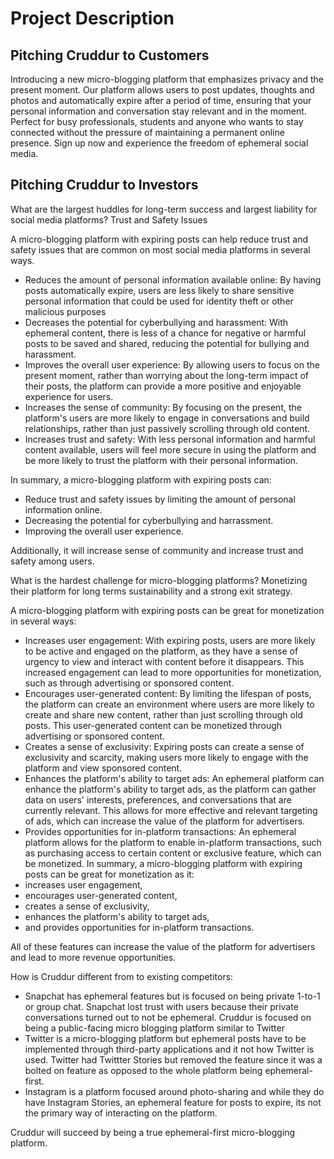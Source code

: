 # Project Description

## Pitching Cruddur to Customers
 Introducing a new micro-blogging platform that emphasizes privacy and the present moment. 
 Our platform allows users to post updates, thoughts and photos and automatically expire after a period of time, ensuring that your personal information and conversation stay relevant and in the moment.
 Perfect for busy professionals, students and anyone who wants to stay connected without the pressure of maintaining a permanent online presence.
 Sign up now and experience the freedom of ephemeral social media.

## Pitching Cruddur to Investors
  What are the largest huddles for long-term success and largest liability for social media platforms? Trust and Safety Issues

  A micro-blogging platform with expiring posts can help reduce trust and safety issues that are common on most social media platforms in several ways.
  * Reduces the amount of personal information available online: By having posts automatically expire, users are less likely to share sensitive personal information that could be used for identity theft or other malicious purposes
  * Decreases the potential for cyberbullying and harassment: With ephemeral content, there is less of a chance for negative or harmful posts to be saved and shared, reducing the potential for bullying and harassment.
  * Improves the overall user experience: By allowing users to focus on the present moment, rather than worrying about the long-term impact of their posts, the platform can provide a more positive and enjoyable experience for users.
  * Increases the sense of community: By focusing on the present, the platform's users are more likely to engage in conversations and build relationships, rather than just passively scrolling through old content.
  * Increases trust and safety: With less personal information and harmful content available, users will feel more secure in using the platform and be more likely to trust the platform with their personal information.

  In summary, a micro-blogging platform with expiring posts can:
   * Reduce trust and safety issues by limiting the amount of personal information online.
   * Decreasing the potential for cyberbullying and harrassment.
   * Improving the overall user experience.

  Additionally, it will increase sense of community and increase trust and safety among users.

  What is the hardest challenge for micro-blogging platforms? Monetizing their platform for long terms sustainability and a strong exit strategy.

  A micro-blogging platform with expiring posts can be great for monetization in several ways:
  * Increases user engagement: With expiring posts, users are more likely to be active and engaged on the platform, as they have a sense of urgency to view and interact with content before it disappears. This increased engagement can lead to more opportunities for monetization, such as through advertising or sponsored content.
  * Encourages user-generated content: By limiting the lifespan of posts, the platform can create an environment where users are more likely to create and share new content, rather than just scrolling through old posts. This user-generated content can be monetized through advertising or sponsored content.
  * Creates a sense of exclusivity: Expiring posts can create a sense of exclusivity and scarcity, making users more likely to engage with the platform and view sponsored content.
  * Enhances the platform's ability to target ads: An ephemeral platform can enhance the platform's ability to target ads, as the platform can gather data on users' interests, preferences, and conversations that are currently relevant. This allows for more effective and relevant targeting of ads, which can increase the value of the platform for advertisers.
  * Provides opportunities for in-platform transactions: An ephemeral platform allows for the platform to enable in-platform transactions, such as purchasing access to certain content or exclusive feature, which can be monetized.
  In summary, a micro-blogging platform with expiring posts can be great for monetization as it:
  * increases user engagement, 
  * encourages user-generated content, 
  * creates a sense of exclusivity, 
  * enhances the platform's ability to target ads, 
  * and provides opportunities for in-platform transactions.

  All of these features can increase the value of the platform for advertisers and lead to more revenue opportunities.
  
  How is Cruddur different from to existing competitors: 
   * Snapchat has ephemeral features but is focused on being private 1-to-1 or group chat. Snapchat lost trust with users because their private conversations turned out to not be ephemeral. Cruddur is focused on being a public-facing micro blogging platform similar to Twitter
   * Twitter is a micro-blogging platform but ephemeral posts have to be implemented through third-party applications and it not how Twitter is used. Twitter had Twittter Stories but removed the feature since it was a bolted on feature as opposed to the whole platform being ephemeral-first.
   * Instagram is a platform focused around photo-sharing and while they do have Instagram Stories, an ephemeral feature for posts to expire, its not the primary way of interacting on the platform.


Cruddur will succeed by being a true ephemeral-first micro-blogging platform.

